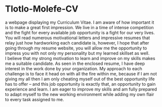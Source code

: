 # Tlotlo-Molefe-CV

a webpage displaying my Curriculum Vitae.
I am aware of how important it is to make a great first impression. We live in a time of intense 
competition and the fight for every available job opportunity is a fight for our very lives. You will 
read numerous motivational letters and impressive resumes that relay just how hardworking 
each candidate is, however, I hope that after going through my resume website, you will allow 
me the opportunity to impress you with not only my personality but my learned skillset as well.  
I believe that my strong motivation to learn and improve on my skills makes me a suitable 
candidate. As seen in the enclosed resume, I have deep interest in the work done by your 
organization. My approach to each challenge is to face it head on with all the fire within me, 
because if I am not giving my all then I am only cheating myself out of the best opportunity life 
has to offer – and this job opportunity is exactly that, an opportunity to gain experience and 
learn. I am eager to improve my skills and am fully prepared to adapt myself to the new working 
environment while adding my own flair to every task assigned to me. 
